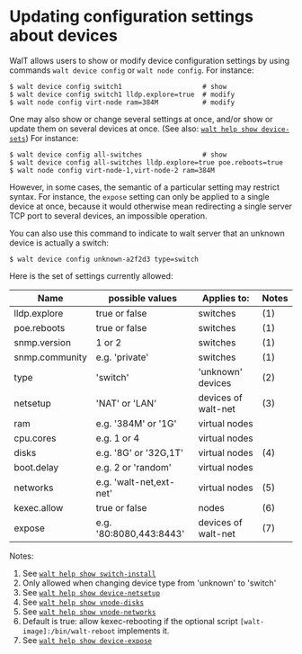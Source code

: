 
# Updating configuration settings about devices

WalT allows users to show or modify device configuration settings by using commands `walt device config` or `walt node config`.
For instance:
```
$ walt device config switch1                    # show
$ walt device config switch1 lldp.explore=true  # modify
$ walt node config virt-node ram=384M           # modify
```

One may also show or change several settings at once, and/or show or update them on several devices at once. (See also: [`walt help show device-sets`](device-sets.md))
For instance:
```
$ walt device config all-switches               # show
$ walt device config all-switches lldp.explore=true poe.reboots=true
$ walt node config virt-node-1,virt-node-2 ram=384M
```

However, in some cases, the semantic of a particular setting may restrict syntax.
For instance, the `expose` setting can only be applied to a single device at once,
because it would otherwise mean redirecting a single server TCP port to several devices,
an impossible operation.

You can also use this command to indicate to walt server that an unknown device is actually a switch:
```
$ walt device config unknown-a2f2d3 type=switch
```

Here is the set of settings currently allowed:

| Name           | possible values         | Applies to:         | Notes |
|----------------|-------------------------|---------------------|-------|
| lldp.explore   | true or false           | switches            | (1)   |
| poe.reboots    | true or false           | switches            | (1)   |
| snmp.version   | 1 or 2                  | switches            | (1)   |
| snmp.community | e.g. 'private'          | switches            | (1)   |
| type           | 'switch'                | 'unknown' devices   | (2)   |
| netsetup       | 'NAT' or 'LAN'          | devices of walt-net | (3)   |
| ram            | e.g. '384M' or '1G'     | virtual nodes       |       |
| cpu.cores      | e.g. 1 or 4             | virtual nodes       |       |
| disks          | e.g. '8G' or '32G,1T'   | virtual nodes       | (4)   |
| boot.delay     | e.g. 2 or 'random'      | virtual nodes       |       |
| networks       | e.g. 'walt-net,ext-net' | virtual nodes       | (5)   |
| kexec.allow    | true or false           | nodes               | (6)   |
| expose         | e.g. '80:8080,443:8443' | devices of walt-net | (7)   |

Notes:
1. See [`walt help show switch-install`](switch-install.md)
2. Only allowed when changing device type from 'unknown' to 'switch'
3. See [`walt help show device-netsetup`](device-netsetup.md)
4. See [`walt help show vnode-disks`](vnode-disks.md)
5. See [`walt help show vnode-networks`](vnode-networks.md)
6. Default is true: allow kexec-rebooting if the optional script `[walt-image]:/bin/walt-reboot` implements it.
7. See [`walt help show device-expose`](device-expose.md)
